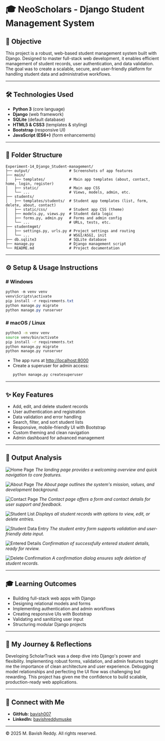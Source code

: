 # 🎓 NeoScholars - Django Student Management System

## 📖 Objective
This project is a robust, web-based student management system built with Django. Designed to master full-stack web development, it enables efficient management of student records, user authentication, and data validation. The goal was to create a scalable, secure, and user-friendly platform for handling student data and administrative workflows.

---

## 🛠️ Technologies Used
- **Python 3** (core language)
- **Django** (web framework)
- **SQLite** (default database)
- **HTML5 & CSS3** (templates & styling)
- **Bootstrap** (responsive UI)
- **JavaScript (ES6+)** (form enhancements)

---

## 📂 Folder Structure
```plaintext
Experiment-14_Django_Student-management/
├── output/                  # Screenshots of app features
├── main/
│   ├── templates/           # Main app templates (about, contact, home, login, register)
│   ├── static/              # Main app CSS
│   └── ...                  # Views, models, admin, etc.
├── students/
│   ├── templates/students/  # Student app templates (list, form, delete, about, contact)
│   ├── static/css/          # Student app CSS (theme)
│   ├── models.py, views.py  # Student data logic
│   ├── forms.py, admin.py   # Forms and admin config
│   └── ...                  # URLs, tests, etc.
├── studentmgmt/
│   ├── settings.py, urls.py # Project settings and routing
│   └── ...                  # WSGI/ASGI, init
├── db.sqlite3               # SQLite database
├── manage.py                # Django management script
└── README.md                # Project documentation
```

---

## ⚙️ Setup & Usage Instructions

### # Windows
```powershell
python -m venv venv
venv\Scripts\activate
pip install -r requirements.txt
python manage.py migrate
python manage.py runserver
```

### # macOS / Linux
```bash
python3 -m venv venv
source venv/bin/activate
pip install -r requirements.txt
python manage.py migrate
python manage.py runserver
```

- The app runs at [http://localhost:8000](http://localhost:8000)
- Create a superuser for admin access:
  ```bash
  python manage.py createsuperuser
  ```

---

## ✨ Key Features
- Add, edit, and delete student records
- User authentication and registration
- Data validation and error handling
- Search, filter, and sort student lists
- Responsive, mobile-friendly UI with Bootstrap
- Custom theming and clean navigation
- Admin dashboard for advanced management

---

## 📸 Output Analysis

![Home Page](output/Home.png)
*The landing page provides a welcoming overview and quick navigation to core features.*

![About Page](output/About.png)
*The About page outlines the system's mission, values, and development background.*

![Contact Page](output/Contact.png)
*The Contact page offers a form and contact details for user support and feedback.*

![Student List](output/Student_list.png)
*Displays all student records with options to view, edit, or delete entries.*

![Student Data Entry](output/Student_Data_entry.png)
*The student entry form supports validation and user-friendly data input.*

![Entered Details](output/Entered_details.png)
*Confirmation of successfully entered student details, ready for review.*

![Delete Confirmation](output/Delete_Confirmation.png)
*A confirmation dialog ensures safe deletion of student records.*

---

## 🎓 Learning Outcomes
- Building full-stack web apps with Django
- Designing relational models and forms
- Implementing authentication and admin workflows
- Creating responsive UIs with Bootstrap
- Validating and sanitizing user input
- Structuring modular Django projects

---

## 🧠 My Journey & Reflections
Developing ScholarTrack was a deep dive into Django's power and flexibility. Implementing robust forms, validation, and admin features taught me the importance of clean architecture and user experience. Debugging model relationships and perfecting the UI flow was challenging but rewarding. This project has given me the confidence to build scalable, production-ready web applications.

---

## 🔗 Connect with Me
- **GitHub:** [bavish007](https://github.com/bavish007)
- **LinkedIn:** [bavishreddymuske](https://www.linkedin.com/in/bavishreddymuske)

---

© 2025 M. Bavish Reddy. All rights reserved. 